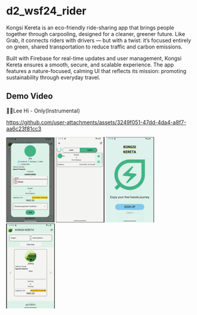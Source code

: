 # d2_wsf24_rider

Kongsi Kereta is an eco-friendly ride-sharing app that brings people together through carpooling, designed for a cleaner, greener future. Like Grab, it connects riders with drivers — but with a twist: it’s focused entirely on green, shared transportation to reduce traffic and carbon emissions.

Built with Firebase for real-time updates and user management, Kongsi Kereta ensures a smooth, secure, and scalable experience. The app features a nature-focused, calming UI that reflects its mission: promoting sustainability through everyday travel.

## Demo Video
🎵🎵Lee Hi - Only(Instrumental)

https://github.com/user-attachments/assets/3249f051-47dd-4da4-a8f7-aa6c23f81cc3

![detail.png](readme_image/detail.png)
![joined.png](readme_image/joined.png)
![launch.png](readme_image/launch.png)
![list.png](readme_image/list.png)
